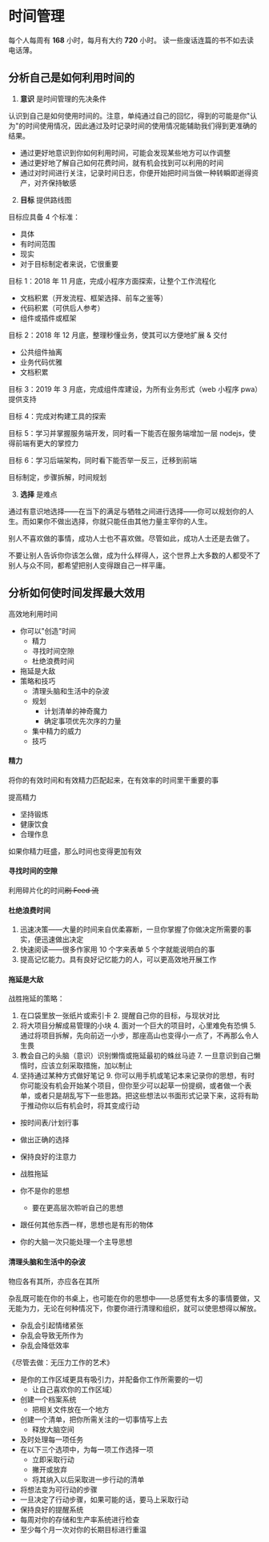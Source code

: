 # 时间管理

每个人每周有 __168__ 小时，每月有大约 __720__ 小时。
读一些废话连篇的书不如去读电话薄。

## 分析自己是如何利用时间的

1. __意识__ 是时间管理的先决条件

认识到自己是如何使用时间的。注意，单纯通过自己的回忆，得到的可能是你"认为"的时间使用情况，因此通过及时记录时间的使用情况能辅助我们得到更准确的结果。

* 通过更好地意识到你如何利用时间，可能会发现某些地方可以作调整
* 通过更好地了解自己如何花费时间，就有机会找到可以利用的时间
* 通过对时间进行关注，记录时间日志，你便开始把时间当做一种转瞬即逝得资产，对齐保持敏感


2. __目标__ 提供路线图

目标应具备 4 个标准：

* 具体
* 有时间范围
* 现实
* 对于目标制定者来说，它很重要

目标 1：2018 年 11 月底，完成小程序方面探索，让整个工作流程化

* 文档积累（开发流程、框架选择、前车之鉴等）
* 代码积累（可供后人参考）
* 组件或插件或框架

目标 2：2018 年 12 月底，整理秒懂业务，使其可以方便地扩展 & 交付

* 公共组件抽离
* 业务代码优雅
* 文档积累

目标 3：2019 年 3 月底，完成组件库建设，为所有业务形式（web 小程序 pwa）提供支持


目标 4：完成对构建工具的探索

目标 5：学习并掌握服务端开发，同时看一下能否在服务端增加一层 nodejs，使得前端有更大的掌控力

目标 6：学习后端架构，同时看下能否举一反三，迁移到前端

目标制定，步骤拆解，时间规划

3. __选择__ 是难点

通过有意识地选择——在当下的满足与牺牲之间进行选择——你可以规划你的人生。而如果你不做出选择，你就只能任由其他力量主宰你的人生。

别人不喜欢做的事情，成功人士也不喜欢做。尽管如此，成功人士还是去做了。

不要让别人告诉你你该怎么做，成为什么样得人，这个世界上大多数的人都受不了别人与众不同，都希望把别人变得跟自己一样平庸。


## 分析如何使时间发挥最大效用

高效地利用时间

* 你可以"创造"时间
    * 精力
    * 寻找时间空隙
    * 杜绝浪费时间
* 拖延是大敌
* 策略和技巧
    * 清理头脑和生活中的杂波
    * 规划
        * 计划清单的神奇魔力
        * 确定事项优先次序的力量
    * 集中精力的威力
    * 技巧

#### 精力

将你的有效时间和有效精力匹配起来，在有效率的时间里干重要的事

提高精力

* 坚持锻炼
* 健康饮食
* 合理作息

如果你精力旺盛，那么时间也变得更加有效

#### 寻找时间的空隙

利用碎片化的时间~~刷 Feed 流~~

#### 杜绝浪费时间

1. 迅速决策——大量的时间来自优柔寡断，一旦你掌握了你做决定所需要的事实，便迅速做出决定
2. 快速阅读——很多作家用 10 个字来表单 5 个字就能说明白的事
3. 提高记忆能力。具有良好记忆能力的人，可以更高效地开展工作

#### 拖延是大敌

战胜拖延的策略：

1. 在口袋里放一张纸片或索引卡
    2. 提醒自己你的目标，与现状对比
3. 将大项目分解成易管理的小块
    4. 面对一个巨大的项目时，心里难免有恐惧
    5. 通过将项目拆解，先向前迈一小步，那座高山也变得小一点了，不再那么令人生畏
6. 教会自己的头脑（意识）识别懒惰或拖延最初的蛛丝马迹
    7. 一旦意识到自己懒惰时，应该立刻采取措施，加以制止
8. 坚持通过某种方式做好笔记
    9. 你可以用手机或笔记本来记录你的思想，有时你可能没有机会开始某个项目，但你至少可以起草一份提纲，或者做一个表单，或者只是胡乱写下一些思路。把这些想法以书面形式记录下来，这将有助于推动你以后有机会时，将其变成行动


* 按时间表/计划行事
* 做出正确的选择
* 保持良好的注意力
* 战胜拖延

* 你不是你的思想
    * 要在更高层次聆听自己的思想
* 跟任何其他东西一样，思想也是有形的物体
* 你的大脑一次只能处理一个主导思想

#### 清理头脑和生活中的杂波

物应各有其所，亦应各在其所

杂乱既可能在你的书桌上，也可能在你的思想中——总感觉有太多的事情要做，又无能为力，无论在何种情况下，你要你进行清理和组织，就可以使思想得以解放。

* 杂乱会引起情绪紧张
* 杂乱会导致无所作为
* 杂乱会降低效率

《尽管去做：无压力工作的艺术》

* 是你的工作区域更具有吸引力，并配备你工作所需要的一切
    * 让自己喜欢你的工作区域）
* 创建一个档案系统
    * 把相关文件放在一个地方
* 创建一个清单，把你所需关注的一切事情写上去
    * 释放大脑空间
* 及时处理每一项任务
* 在以下三个选项中，为每一项工作选择一项
    * 立即采取行动
    * 撇开或放弃
    * 将其纳入以后采取进一步行动的清单
* 将想法变为可行动的步骤
* 一旦决定了行动步骤，如果可能的话，要马上采取行动
* 保持良好的提醒系统
* 每周对你的存储和生产率系统进行检查
* 至少每个月一次对你的长期目标进行重温










